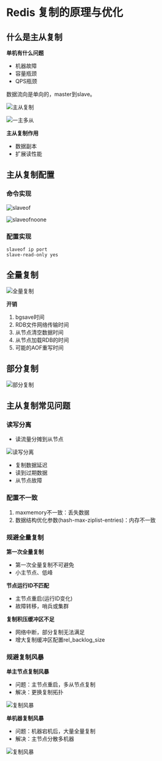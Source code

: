 # Redis 复制的原理与优化

## 什么是主从复制

**单机有什么问题**

- 机器故障
- 容量瓶颈
- QPS瓶颈

数据流向是单向的，master到slave。

![主从复制](assets/7-1.png)

![一主多从](assets/7-2.png)

**主从复制作用**

- 数据副本
- 扩展读性能

## 主从复制配置

### 命令实现

![slaveof](assets/7-3.png)

![slaveofnoone](assets/7-4.png)

### 配置实现

```text
slaveof ip port
slave-read-only yes
```

## 全量复制

![全量复制](assets/7-5.png)

**开销**

1. bgsave时间
2. RDB文件网络传输时间
3. 从节点清空数据时间
4. 从节点加载RDB的时间
5. 可能的AOF重写时间

## 部分复制

![部分复制](assets/7-6.png)

## 主从复制常见问题

### 读写分离

- 读流量分摊到从节点

![读写分离](assets/7-7.png)

- 复制数据延迟
- 读到过期数据
- 从节点故障

### 配置不一致

1. maxmemory不一致：丢失数据
2. 数据结构优化参数(hash-max-ziplist-entries)：内存不一致

### 规避全量复制

**第一次全量复制**

- 第一次全量复制不可避免
- 小主节点、低峰

**节点运行ID不匹配**

- 主节点重启(运行ID变化)
- 故障转移，哨兵或集群

**复制积压缓冲区不足**

- 网络中断，部分复制无法满足
- 增大复制缓冲区配置rel_backlog_size

### 规避复制风暴

**单主节点复制风暴**

- 问题：主节点重启，多从节点复制
- 解决：更换复制拓扑

![复制风暴](assets/7-8.png)

**单机器复制风暴**

- 问题：机器宕机后，大量全量复制
- 解决：主节点分散多机器

![复制风暴](assets/7-9.png)